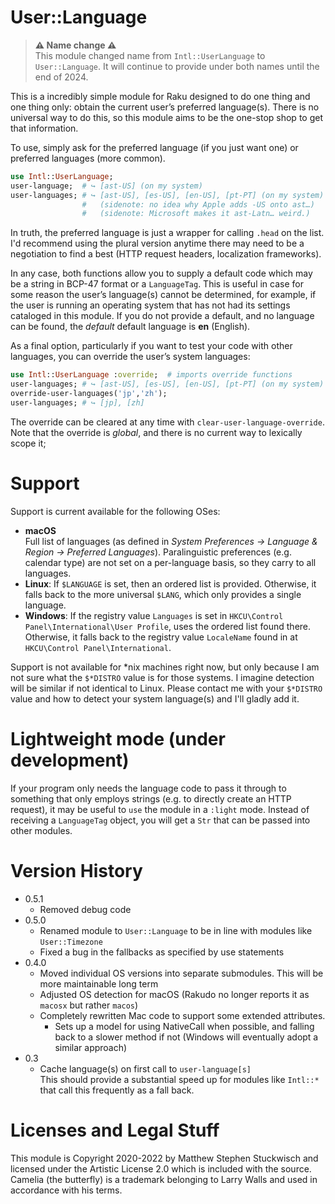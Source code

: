 # User::Language

> **⚠︎ Name change ⚠**  
> This module changed name from `Intl::UserLanguage` to `User::Language`.
It will continue to provide under both names until the end of 2024.

This is a incredibly simple module for Raku designed to do one thing and one thing
only: obtain the current user’s preferred language(s).  There is no universal way
to do this, so this module aims to be the one-stop shop to get that information.

To use, simply ask for the preferred language (if you just want one) or
preferred languages (more common).

```raku
use Intl::UserLanguage;
user-language;  # ↪︎ [ast-US] (on my system)
user-languages; # ↪︎ [ast-US], [es-US], [en-US], [pt-PT] (on my system)
                #   (sidenote: no idea why Apple adds -US onto ast…)
                #   (sidenote: Microsoft makes it ast-Latn… weird.)
```

In truth, the preferred language is just a wrapper for calling `.head` on the
list.  I'd recommend using the plural version anytime there may need to be a 
negotiation to find a best (HTTP request headers, localization frameworks).

In any case, both functions allow you to supply a default code which may be a
string in BCP-47 format or a `LanguageTag`.  This is useful in case for some reason
the user’s language(s) cannot be determined, for example, if the user is
running an operating system that has not had its settings cataloged in this
module.  If you do not provide a default, and no language can be found, the
*default* default language is **en** (English).

As a final option, particularly if you want to test your code with other
languages, you can override the user’s system languages:

```raku
use Intl::UserLanguage :override;  # imports override functions
user-languages; # ↪︎ [ast-US], [es-US], [en-US], [pt-PT] (on my system)
override-user-languages('jp','zh');
user-languages; # ↪︎ [jp], [zh]
```

The override can be cleared at any time with `clear-user-language-override`.
Note that the override is *global*, and there is no current way to lexically
scope it;

# Support

Support is current available for the following OSes:

  - **macOS**  
    Full list of languages (as defined in *System Preferences → Language & Region → Preferred Languages*).  Paralinguistic preferences (e.g. calendar type) are not set on a per-language basis, so they carry to all languages.
  - **Linux**: If `$LANGUAGE` is set, then an ordered list is provided.  Otherwise, it falls back to the more universal `$LANG`, which only provides a single language.  
  - **Windows**: If the registry value `Languages` is set in `HKCU\Control Panel\International\User Profile`, uses the ordered list found there.  Otherwise, it falls back to the registry value `LocaleName` found in at `HKCU\Control Panel\International`.

Support is not available for *nix machines right now, but only because I am not
sure what the `$*DISTRO` value is for those systems.  I imagine detection will be
similar if not identical to Linux.  Please contact me with your `$*DISTRO` value
and how to detect your system language(s) and I'll gladly add it.

# Lightweight mode (under development)

If your program only needs the language code to pass it through to something that only employs strings (e.g. to directly create an HTTP request), it may
be useful to `use` the module in a `:light` mode.
Instead of receiving a `LanguageTag` object, you will get a `Str` that can be passed into other modules.

# Version History

- 0.5.1
  - Removed debug code
- 0.5.0 
  - Renamed module to `User::Language` to be in line with modules like `User::Timezone`
  - Fixed a bug in the fallbacks as specified by use statements
- 0.4.0 
  - Moved individual OS versions into separate submodules.  This will be more maintainable long term
  - Adjusted OS detection for macOS (Rakudo no longer reports it as `macosx` but rather `macos`)
  - Completely rewritten Mac code to support some extended attributes.
    - Sets up a model for using NativeCall when possible, and falling back to a slower method if not (Windows will eventually adopt a similar approach)
- 0.3
  - Cache language(s) on first call to `user-language[s]`  
    This should provide a substantial speed up for modules like `Intl::*` that call this frequently as a fall back.

# Licenses and Legal Stuff

This module is Copyright 2020-2022 by Matthew Stephen Stuckwisch and 
licensed under the Artistic License 2.0 which is included
with the source.  Camelia (the butterfly) is a trademark belonging to
Larry Walls and used in accordance with his terms.